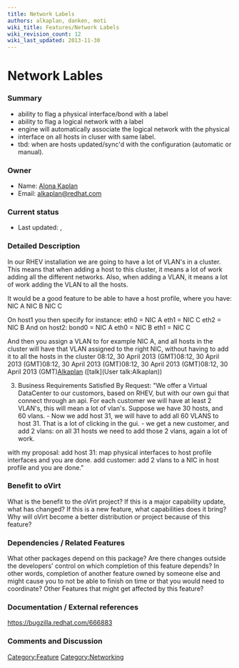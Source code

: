 ```yaml
---
title: Network Labels
authors: alkaplan, danken, moti
wiki_title: Features/Network Labels
wiki_revision_count: 12
wiki_last_updated: 2013-11-30
---
```


# Network Lables

### Summary

*   ability to flag a physical interface/bond with a label
*   ability to flag a logical network with a label
*   engine will automatically associate the logical network with the physical
*   interface on all hosts in cluser with same label.
*   tbd: when are hosts updated/sync'd with the configuration (automatic or manual).

### Owner

*   Name: [ Alona Kaplan](User:alkaplan)
*   Email: <alkaplan@redhat.com>

### Current status

*   Last updated: ,

### Detailed Description

In our RHEV installation we are going to have a lot of VLAN's in a cluster. This means that when adding a host to this cluster, it means a lot of work adding all the different networks. Also, when adding a VLAN, it means a lot of work adding the VLAN to all the hosts.

It would be a good feature to be able to have a host profile, where you have: NIC A NIC B NIC C

On host1 you then specify for instance: eth0 = NIC A eth1 = NIC C eth2 = NIC B And on host2: bond0 = NIC A eth0 = NIC B eth1 = NIC C

And then you assign a VLAN to for example NIC A, and all hosts in the cluster will have that VLAN assigned to the right NIC, without having to add it to all the hosts in the cluster 08:12, 30 April 2013 (GMT)08:12, 30 April 2013 (GMT)08:12, 30 April 2013 (GMT)08:12, 30 April 2013 (GMT)08:12, 30 April 2013 (GMT)[Alkaplan](User:Alkaplan) ([talk](User talk:Alkaplan))

3) Business Requirements Satisfied By Request: "We offer a Virtual DataCenter to our customors, based on RHEV, but with our own gui that connect through an api. For each customer we will have at least 2 VLAN's, this will mean a lot of vlan's. Suppose we have 30 hosts, and 60 vlans. - Now we add host 31, we will have to add all 60 VLANS to host 31. That is a lot of clicking in the gui. - we get a new customer, and add 2 vlans: on all 31 hosts we need to add those 2 vlans, again a lot of work.

with my proposal: add host 31: map physical interfaces to host profile interfaces and you are done. add customer: add 2 vlans to a NIC in host profile and you are done."

### Benefit to oVirt

What is the benefit to the oVirt project? If this is a major capability update, what has changed? If this is a new feature, what capabilities does it bring? Why will oVirt become a better distribution or project because of this feature?

### Dependencies / Related Features

What other packages depend on this package? Are there changes outside the developers' control on which completion of this feature depends? In other words, completion of another feature owned by someone else and might cause you to not be able to finish on time or that you would need to coordinate? Other Features that might get affected by this feature?

### Documentation / External references

<https://bugzilla.redhat.com/666883>

### Comments and Discussion

<Category:Feature> <Category:Networking>

